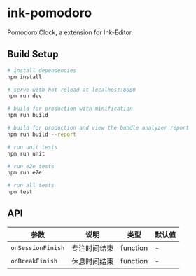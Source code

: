 # ink-pomodoro

Pomodoro Clock, a extension for Ink-Editor.

## Build Setup

``` bash
# install dependencies
npm install

# serve with hot reload at localhost:8080
npm run dev

# build for production with minification
npm run build

# build for production and view the bundle analyzer report
npm run build --report

# run unit tests
npm run unit

# run e2e tests
npm run e2e

# run all tests
npm test
```

## API

|  参数  |  说明  |  类型  |  默认值  |
|-------|-------|-------|-------|
|`onSessionFinish`|专注时间结束|function| - |
|`onBreakFinish`|休息时间结束|function| - |
